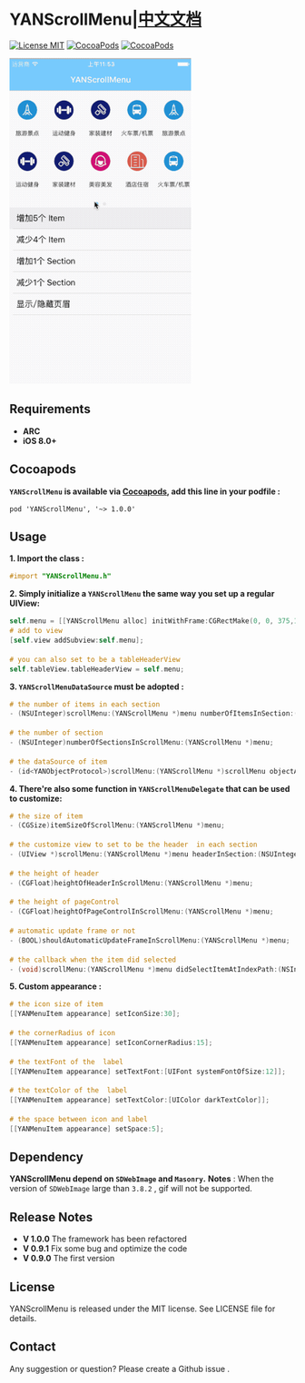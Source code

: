 # YANScrollMenu|[中文文档](http://www.jianshu.com/p/e79de229c8e4) 
[![License MIT](https://img.shields.io/badge/license-MIT-green.svg?style=flat)](https://github.com/yanff/YANScrollMenu/blob/master/LICENSE)
[![CocoaPods](http://img.shields.io/cocoapods/v/YANScrollMenu.svg?style=flat)](http://cocoapods.org/?q=YANScrollMenu)
[![CocoaPods](http://img.shields.io/cocoapods/p/YANScrollMenu.svg?style=flat)](http://cocoapods.org/?q=YANScrollMenu)

![GIF](YANScrollMenu.gif)

## Requirements 

* **ARC**
* **iOS 8.0+**

## Cocoapods

**`YANScrollMenu` is available via [Cocoapods](http://cocoapods.org/), add this line in your podfile :**

```
pod 'YANScrollMenu', '~> 1.0.0'

```
## Usage

**1. Import the class  :**

```objective-C
#import "YANScrollMenu.h"

```
**2. Simply initialize a `YANScrollMenu` the same way you set up a regular UIView:**

```objective-c
self.menu = [[YANScrollMenu alloc] initWithFrame:CGRectMake(0, 0, 375,150) delegate:self];
# add to view
[self.view addSubview:self.menu];
    
# you can also set to be a tableHeaderView
self.tableView.tableHeaderView = self.menu;
```
**3. `YANScrollMenuDataSource` must be adopted :**
```objective-c
# the number of items in each section
- (NSUInteger)scrollMenu:(YANScrollMenu *)menu numberOfItemsInSection:(NSInteger)section;

# the number of section
- (NSUInteger)numberOfSectionsInScrollMenu:(YANScrollMenu *)menu;

# the dataSource of item
- (id<YANObjectProtocol>)scrollMenu:(YANScrollMenu *)scrollMenu objectAtIndexPath:(NSIndexPath *)indexPath;
```
**4. There're also some function in `YANScrollMenuDelegate` that can be used to customize:**
```objective-C
# the size of item 
- (CGSize)itemSizeOfScrollMenu:(YANScrollMenu *)menu;
   
# the customize view to set to be the header  in each section
- (UIView *)scrollMenu:(YANScrollMenu *)menu headerInSection:(NSUInteger)section;
 
# the height of header    
- (CGFloat)heightOfHeaderInScrollMenu:(YANScrollMenu *)menu;
   
# the height of pageControl  
- (CGFloat)heightOfPageControlInScrollMenu:(YANScrollMenu *)menu;

# automatic update frame or not
- (BOOL)shouldAutomaticUpdateFrameInScrollMenu:(YANScrollMenu *)menu;
   
# the callback when the item did selected  
- (void)scrollMenu:(YANScrollMenu *)menu didSelectItemAtIndexPath:(NSIndexPath *)indexPath;
```

**5. Custom appearance :**
```objective-c
# the icon size of item
[[YANMenuItem appearance] setIconSize:30];

# the cornerRadius of icon
[[YANMenuItem appearance] setIconCornerRadius:15];

# the textFont of the  label
[[YANMenuItem appearance] setTextFont:[UIFont systemFontOfSize:12]];

# the textColor of the  label
[[YANMenuItem appearance] setTextColor:[UIColor darkTextColor]];

# the space between icon and label
[[YANMenuItem appearance] setSpace:5];
```

## Dependency


**YANScrollMenu depend on  `SDWebImage` and  `Masonry`.**
**Notes** : When the version of  `SDWebImage` large than `3.8.2` , gif will not be supported.

## Release Notes


* **V 1.0.0**    The framework has been refactored
* **V 0.9.1**    Fix some bug and optimize the code
* **V 0.9.0**    The first version

## License

YANScrollMenu is released under the MIT license. See LICENSE file for details.

## Contact

Any suggestion or question? Please create a Github issue .